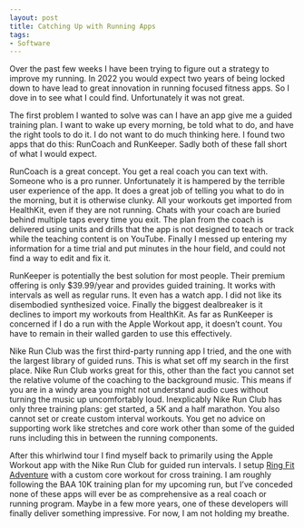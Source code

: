 ```yaml
---
layout: post
title: Catching Up with Running Apps
tags:
- Software
---
```

Over the past few weeks I have been trying to figure out a strategy to improve my running. In 2022 you would expect two years of being locked down to have lead to great innovation in running focused fitness apps. So I dove in to see what I could find. Unfortunately it was not great.

The first problem I wanted to solve was can I have an app give me a guided training plan. I want to wake up every morning, be told what to do, and have the right tools to do it. I do not want to do much thinking here. I found two apps that do this: RunCoach and RunKeeper. Sadly both of these fall short of what I would expect.

RunCoach is a great concept. You get a real coach you can text with. Someone who is a pro runner. Unfortunately it is hampered by the terrible user experience of the app. It does a great job of telling you what to do in the morning, but it is otherwise clunky. All your workouts get imported from HealthKit, even if they are not running. Chats with your coach are buried behind multiple taps every time you exit. The plan from the coach is delivered using units and drills that the app is not designed to teach or track while the teaching content is on YouTube. Finally I messed up entering my information for a time trial and put minutes in the hour field, and could not find a way to edit and fix it.

RunKeeper is potentially the best solution for most people. Their premium offering is only $39.99/year and provides guided training. It works with intervals as well as regular runs. It even has a watch app. I did not like its disembodied synthesized voice. Finally the biggest dealbreaker is it declines to import my workouts from HealthKit. As far as RunKeeper is concerned if I do a run with the Apple Workout app, it doesn’t count. You have to remain in their walled garden to use this effectively.

Nike Run Club was the first third-party running app I tried, and the one with the largest library of guided runs. This is what set off my search in the first place. Nike Run Club works great for this, other than the fact you cannot set the relative volume of the coaching to the background music. This means if you are in a windy area you might not understand audio cues without turning the music up uncomfortably loud. Inexplicably Nike Run Club has only three training plans: get started, a 5K and a half marathon. You also cannot set or create custom interval workouts. You get no advice on supporting work like stretches and core work other than some of the guided runs including this in between the running components.

After this whirlwind tour I find myself back to primarily using the Apple Workout app with the Nike Run Club for guided run intervals. I setup [Ring Fit Adventure](https://ringfitadventure.nintendo.com) with a custom core workout for cross training. I am roughly following the BAA 10K training plan for my upcoming run, but I’ve conceded none of these apps will ever be as comprehensive as a real coach or running program. Maybe in a few more years, one of these developers will finally deliver something impressive. For now, I am not holding my breathe.

